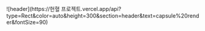 ![header](https://헌혈 프로젝트.vercel.app/api?type=Rect&color=auto&height=300&section=header&text=capsule%20render&fontSize=90)

